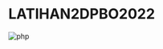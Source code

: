# LATIHAN2DPBO2022

![php](https://user-images.githubusercontent.com/91056905/154835070-bceee6b2-2164-491a-9b9e-923f68ed39c9.png)

